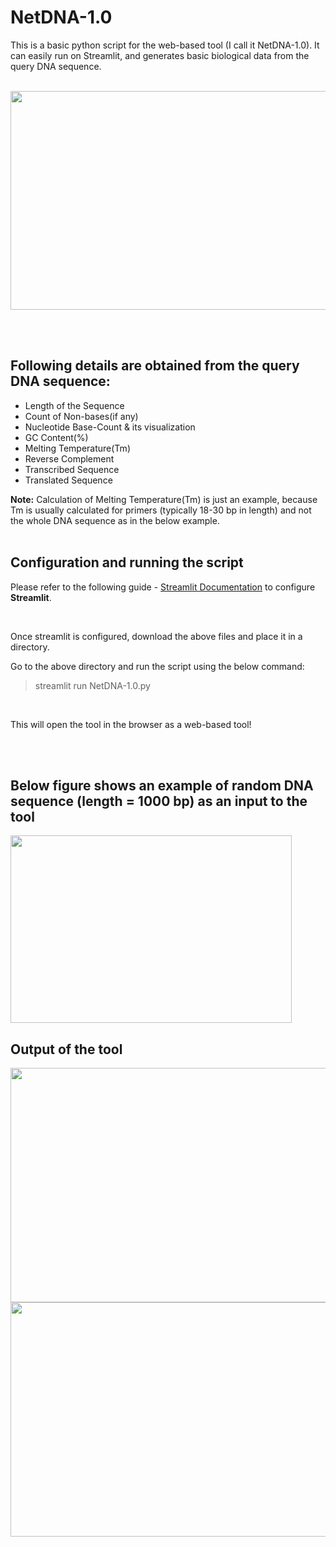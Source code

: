 # NetDNA-1.0
This is a basic python script for the web-based tool (I call it NetDNA-1.0). It can easily run on Streamlit, and generates basic biological data from the query DNA sequence.<br/><br/>

<p align = "center">
  <img src = "https://user-images.githubusercontent.com/74168582/144679110-785d104f-2806-4708-91c1-2d8019f9ddcd.jpeg" width="600" height="350">
</p>

<br/><br/>

## Following details are obtained from the query DNA sequence:
 - Length of the Sequence
 - Count of Non-bases(if any)
 - Nucleotide Base-Count & its visualization
 - GC Content(%)
 - Melting Temperature(Tm)
 - Reverse Complement
 - Transcribed Sequence
 - Translated Sequence

**Note:** Calculation of Melting Temperature(Tm) is just an example, because Tm is usually calculated for primers (typically 18-30 bp in length) and not the whole DNA sequence as in the below example.
<br/><br/>

## Configuration and running the script
Please refer to the following guide - [Streamlit Documentation](https://docs.streamlit.io/library/get-started/installation) to configure **Streamlit**.

<br/>

Once streamlit is configured, download the above files and place it in a directory.

Go to the above directory and run the script using the below command:
> streamlit run NetDNA-1.0.py
<br/>

This will open the tool in the browser as a web-based tool!

<br/><br/>

## Below figure shows an example of random DNA sequence (length = 1000 bp) as an input to the tool</b>

<img src = "https://user-images.githubusercontent.com/74168582/144680572-3b5c2059-12bf-4810-aab5-583d285be716.png" width="450" height="300">
<br/>

## Output of the tool

<img src="https://user-images.githubusercontent.com/74168582/144681464-a0fb438e-3e22-42d6-8003-209dd6e0a6f7.png" width="950" height="375">

<br/>

<img src="https://user-images.githubusercontent.com/74168582/144681902-14c4540e-fada-4b5c-a716-26d06a9d4bf3.png" width="950" height="375">
